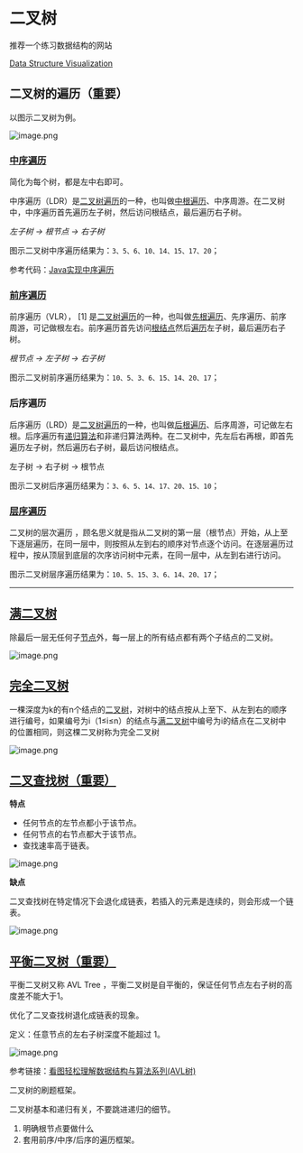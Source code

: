 # 二叉树

推荐一个练习数据结构的网站

[Data Structure Visualization](https://www.cs.usfca.edu/~galles/visualization/Algorithms.html)

## 二叉树的遍历（重要）

以图示二叉树为例。

![image.png](https://s2.loli.net/2025/07/18/ONlto9pBH72cRvW.png)

### [中序遍历](https://baike.baidu.com/item/%E4%B8%AD%E5%BA%8F%E9%81%8D%E5%8E%86)

简化为每个树，都是左中右即可。

中序遍历（LDR）是[二叉树遍历](https://baike.baidu.com/item/%E4%BA%8C%E5%8F%89%E6%A0%91%E9%81%8D%E5%8E%86/9796049)的一种，也叫做[中根遍历](https://baike.baidu.com/item/%E4%B8%AD%E6%A0%B9%E9%81%8D%E5%8E%86/1703566)、中序周游。在二叉树中，中序遍历首先遍历左子树，然后访问根结点，最后遍历右子树。

*左子树 → 根节点 → 右子树*

图示二叉树中序遍历结果为：`3、5、6、10、14、15、17、20`；

参考代码：[Java实现中序遍历](https://gitee.com/zztiyjw/JavaAdvance/blob/master/moudle-javase/leetcode-practice/src/main/java/com/albert/leetcode/tree/MiddleTraverse.java)

### [前序遍历](https://baike.baidu.com/item/%E5%89%8D%E5%BA%8F%E9%81%8D%E5%8E%86)

前序遍历（VLR）， [1] 是[二叉树遍历](https://baike.baidu.com/item/%E4%BA%8C%E5%8F%89%E6%A0%91%E9%81%8D%E5%8E%86/9796049)的一种，也叫做[先根遍历](https://baike.baidu.com/item/%E5%85%88%E6%A0%B9%E9%81%8D%E5%8E%86/1315509)、先序遍历、前序周游，可记做根左右。前序遍历首先访问[根结点](https://baike.baidu.com/item/%E6%A0%B9%E7%BB%93%E7%82%B9/9795570)然后[遍历](https://baike.baidu.com/item/%E9%81%8D%E5%8E%86/9796023)左子树，最后遍历右子树。

*根节点 -> 左子树 -> 右子树*

图示二叉树前序遍历结果为：`10、5、3、6、15、14、20、17`；

### 后序遍历

后序遍历（LRD）是[二叉树遍历](https://baike.baidu.com/item/%E4%BA%8C%E5%8F%89%E6%A0%91%E9%81%8D%E5%8E%86/9796049)的一种，也叫做[后根遍历](https://baike.baidu.com/item/%E5%90%8E%E6%A0%B9%E9%81%8D%E5%8E%86/8545391)、后序周游，可记做左右根。后序遍历有[递归算法](https://baike.baidu.com/item/%E9%80%92%E5%BD%92%E7%AE%97%E6%B3%95/4323575)和非递归算法两种。在二叉树中，先左后右再根，即首先遍历左子树，然后遍历右子树，最后访问根结点。

左子树 -> 右子树 -> 根节点

图示二叉树后序遍历结果为：`3、6、5、14、17、20、15、10`；

### [层序遍历](https://baike.baidu.com/item/%E9%80%90%E5%B1%82%E9%81%8D%E5%8E%86)

二叉树的层次遍历 ，顾名思义就是指从二叉树的第一层（根节点）开始，从上至下逐层遍历，在同一层中，则按照从左到右的顺序对节点逐个访问。在逐层遍历过程中，按从顶层到底层的次序访问树中元素，在同一层中，从左到右进行访问。

图示二叉树层序遍历结果为：`10、5、15、3、6、14、20、17`；

---

## [满二叉树](https://baike.baidu.com/item/%E6%BB%A1%E4%BA%8C%E5%8F%89%E6%A0%91/7773283)

除最后一层无任何子[节点](https://baike.baidu.com/item/%E8%8A%82%E7%82%B9/865052)外，每一层上的所有结点都有两个子结点的二叉树。

![image.png](https://s2.loli.net/2025/07/18/HVtrniGdpWOjT5A.png)

## [完全二叉树](https://baike.baidu.com/item/%E5%AE%8C%E5%85%A8%E4%BA%8C%E5%8F%89%E6%A0%91/7773232?fr=aladdin)

一棵深度为k的有n个结点的[二叉树](https://baike.baidu.com/item/%E4%BA%8C%E5%8F%89%E6%A0%91/1602879)，对树中的结点按从上至下、从左到右的顺序进行编号，如果编号为i（1≤i≤n）的结点与[满二叉树](https://baike.baidu.com/item/%E6%BB%A1%E4%BA%8C%E5%8F%89%E6%A0%91/7773283)中编号为i的结点在二叉树中的位置相同，则这棵二叉树称为完全二叉树

![image.png](https://s2.loli.net/2025/07/18/BFR4YiG9VetAUoZ.png)

## [二叉查找树（重要）](https://baike.baidu.com/item/%E4%BA%8C%E5%8F%89%E6%8E%92%E5%BA%8F%E6%A0%91/10905079?fromtitle=%E4%BA%8C%E5%8F%89%E6%9F%A5%E6%89%BE%E6%A0%91&fromid=7077965&fr=aladdin)

**特点**

- 任何节点的左节点都小于该节点。
- 任何节点的右节点都大于该节点。
- 查找速率高于链表。

![image.png](https://s2.loli.net/2025/07/18/TCkXB8gtluL2VSN.png)

**缺点**

二叉查找树在特定情况下会退化成链表，若插入的元素是连续的，则会形成一个链表。

![image.png](https://s2.loli.net/2025/07/18/34ZvOUrtBFTpJoy.png)

## [平衡二叉树（重要）](https://baike.baidu.com/item/AVL%E6%A0%91/10986648?fr=aladdin)

平衡二叉树又称 AVL Tree ，平衡二叉树是自平衡的，保证任何节点左右子树的高度差不能大于1。

优化了二叉查找树退化成链表的现象。

定义：任意节点的左右子树深度不能超过 1。

![image.png](https://s2.loli.net/2025/07/18/R9Tm5ZkCHuB2dMx.png)

参考链接：[看图轻松理解数据结构与算法系列(AVL树)](https://juejin.cn/post/6844903653795430413#heading-0)

二叉树的刷题框架。

二叉树基本和递归有关，不要跳进递归的细节。

1. 明确根节点要做什么
2. 套用前序/中序/后序的遍历框架。